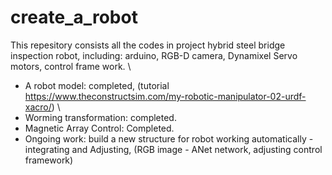 # create_a_robot
This repesitory consists all the codes in project hybrid steel bridge inspection robot, including: arduino, RGB-D camera, Dynamixel Servo motors, control frame work. \
- A robot model: completed, (tutorial https://www.theconstructsim.com/my-robotic-manipulator-02-urdf-xacro/) \
- Worming transformation: completed.
- Magnetic Array Control: Completed.
- Ongoing work: build a new structure for robot working automatically - integrating and Adjusting, (RGB image - ANet network, adjusting control framework)

